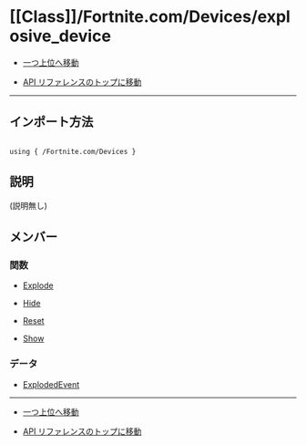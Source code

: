 # [[Class]]/Fortnite.com/Devices/explosive_device

- [一つ上位へ移動](../main.md)

- [API リファレンスのトップに移動](/main.md)

---

## インポート方法

```verse

using { /Fortnite.com/Devices }

```

## 説明

(説明無し)

## メンバー

### 関数

- [Explode](./F_Explode/main.md)

- [Hide](./F_Hide/main.md)

- [Reset](./F_Reset/main.md)

- [Show](./F_Show/main.md)

### データ

- [ExplodedEvent](./D_ExplodedEvent/main.md)

---

- [一つ上位へ移動](../main.md)

- [API リファレンスのトップに移動](/main.md)
